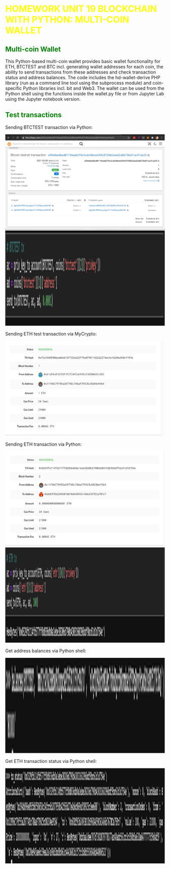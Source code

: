 # <span style="color:yellow">HOMEWORK UNIT 19 BLOCKCHAIN WITH PYTHON: MULTI-COIN WALLET</span>

## <span style="color:green">Multi-coin Wallet</span>

This Python-based multi-coin wallet provides basic wallet functionality for ETH, BTCTEST and BTC incl. generating wallet addresses for each coin, the ability to send transactions from these addresses and check transaction status and address balances. The code includes the hd-wallet-derive PHP library (run as a command line tool using the subprocess module) and coin-specific Python libraries incl. bit and Web3. The wallet can be used from the Python shell using the functions inside the wallet.py file or from Jupyter Lab using the Jupyter notebook version. 

## <span style="color:green">Test transactions</span>

Sending BTCTEST transaction via Python:

<img src="Screenshots/BTCTEST tx.png" width=700 height=300 />

<img src="Screenshots/Python BTCT send command.png" width=700 height=300 />

Sending ETH test transaction via MyCrypto:

<img src="Screenshots/MyCrypto Eth tx.png" width=700 height=300 />

Sending ETH transaction via Python:

<img src="Screenshots/ETH Python tx.png" width=700 height=300 />

<img src="Screenshots/Python ETH send command.png" width=700 height=300 />

Get address balances via Python shell:

<img src="Screenshots/BTCTEST balance via Python shell.png" width=700 height=300 />

Get ETH transaction status via Python shell:

<img src="Screenshots/ETH tx status Python shell.png" width=700 height=300 />




